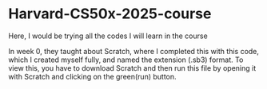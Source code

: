 # Harvard-CS50x-2025-course
Here, I would be trying all the codes I will learn in the course

In week 0, they taught about Scratch, where I completed this with this code, which I created myself fully, and  named the extension (.sb3) format. To view this, you have to download Scratch and then run this file by opening it with Scratch and clicking on the green(run) button.
